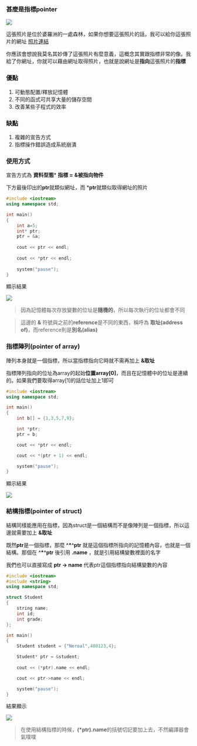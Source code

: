 ### 甚麼是指標pointer

![](https://i.imgur.com/HDQ9Ig8.jpg)

這張照片是位於婆羅洲的一處森林，如果你想要這張照片的話，我可以給你這張照片的網址
 [照片連結](https://i.imgur.com/HDQ9Ig8.jpg "https://i.imgur.com/HDQ9Ig8.jpg") 

你應該會想說我莫名其妙傳了這張照片有麼意義，這概念其實跟指標非常的像。我給了你網址，你就可以藉由網址取得照片，也就是說網址是**指向**這張照片的**指標**

### 優點
1. 可動態配置/釋放記憶體
2. 不同的函式可共享大量的儲存空間
3. 改善某些子程式的效率

### 缺點
1. 複雜的宣告方式
2. 指標操作錯誤造成系統崩潰

### 使用方式
宣告方式為 **資料型態*** **指標** **=** **&被指向物件**

下方最後印出的**ptr**就類似網址，而 ***ptr**就類似取得網址的照片

```c++
#include <iostream>
using namespace std;

int main()
{
    int a=5;
    int* ptr;
    ptr = &a;
    
    cout << ptr << endl;
    
    cout << *ptr << endl;
    
    system("pause");
}

```
顯示結果

![](https://i.imgur.com/upXupV4.png)

> 因為記憶體每次存放變數的位址是**隨機的**，所以每次執行的位址都會不同



> 這邊的 **&** 符號與之前的**reference**是不同的東西，稱呼為 **取址(address of)**，而reference則是**別名(alias)**



### 指標陣列(pointer of array)
陣列本身就是一個指標，所以當指標指向它時就不需再加上 **&取址** 

指標陣列指向的位址為array的起始**位置array[0]**，而且在記憶體中的位址是連續的。如果我們要取得array[1]的話位址加上1即可
```c++
#include <iostream>
using namespace std;

int main()
{
    int b[] = {1,3,5,7,9};

    int *ptr;
    ptr = b;

    cout << *ptr << endl;

    cout << *(ptr + 1) << endl;

    system("pause");
}

```

顯示結果 

![](https://i.imgur.com/vBWcBdW.png)

### 結構指標(pointer of struct)
結構同樣能應用在指標，因為struct是一個結構而不是像陣列是一個指標，所以這邊就需要加上 **&取址**

既然**ptr**是一個指標，那麼 **^*^ptr** 就是這個指標所指向的記憶體內容，也就是一個結構。那個在 **^*^ptr** 後引用 **.name** ，就是引用結構變數裡面的名字

我們也可以直接寫成 **ptr -> name** 代表ptr這個指標指向結構變數的內容

```c++
#include <iostream>
#include <string>
using namespace std;

struct Student
{
    string name;
    int id;
    int grade;
};

int main()
{
    Student student = {"Neroal",400123,4};

    Student* ptr = &student;
    
    cout << (*ptr).name << endl;

    cout << ptr->name << endl;

    system("pause");
}
```
結果顯示 

![](https://i.imgur.com/16qGCiz.png)

> 在使用結構指標的時候，**(*ptr).name**的括號切記要加上去，不然編譯器會氣噗噗 





